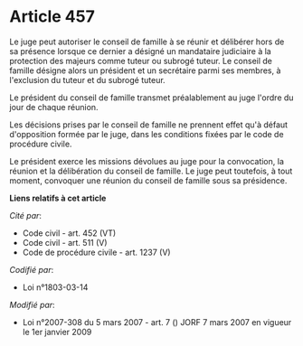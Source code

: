 # Article 457

Le juge peut autoriser le conseil de famille à se réunir et délibérer hors de sa présence lorsque ce dernier a désigné un
mandataire judiciaire à la protection des majeurs comme tuteur ou subrogé tuteur. Le conseil de famille désigne alors un
président et un secrétaire parmi ses membres, à l'exclusion du tuteur et du subrogé tuteur.

Le président du conseil de famille transmet préalablement au juge l'ordre du jour de chaque réunion.

Les décisions prises par le conseil de famille ne prennent effet qu'à défaut d'opposition formée par le juge, dans les
conditions fixées par le code de procédure civile.

Le président exerce les missions dévolues au juge pour la convocation, la réunion et la délibération du conseil de famille.
Le juge peut toutefois, à tout moment, convoquer une réunion du conseil de famille sous sa présidence.

**Liens relatifs à cet article**

_Cité par_:

  - Code civil - art. 452 (VT)
  - Code civil - art. 511 (V)
  - Code de procédure civile - art. 1237 (V)

_Codifié par_:

  - Loi n°1803-03-14

_Modifié par_:

  - Loi n°2007-308 du 5 mars 2007 - art. 7 () JORF 7 mars 2007 en vigueur le 1er janvier 2009
